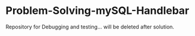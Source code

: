 # Problem-Solving-mySQL-Handlebar
Repository for Debugging and testing... will be deleted after solution.
